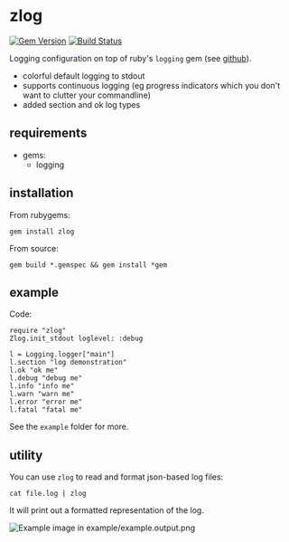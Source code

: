 # zlog
[![Gem Version](https://badge.fury.io/rb/zlog.png)](http://badge.fury.io/rb/zlog)
[![Build Status](https://travis-ci.org/arlimus/zlog.png)](https://travis-ci.org/arlimus/zlog)

Logging configuration on top of ruby's `logging` gem (see [github](https://github.com/TwP/logging)).

* colorful default logging to stdout
* supports continuous logging (eg progress indicators which you don't want to clutter your commandline)
* added section and ok log types

## requirements

* gems:
  * logging

## installation

From rubygems:

    gem install zlog

From source:

    gem build *.gemspec && gem install *gem

## example

Code:

    require "zlog"
    Zlog.init_stdout loglevel: :debug

    l = Logging.logger["main"]
    l.section "log demonstration"
    l.ok "ok me"
    l.debug "debug me"
    l.info "info me"
    l.warn "warn me"
    l.error "error me"
    l.fatal "fatal me"


See the `example` folder for more.

## utility

You can use `zlog` to read and format json-based log files:

    cat file.log | zlog

It will print out a formatted representation of the log.

![Example image in example/example.output.png](https://raw.github.com/arlimus/zlog/master/example/example.output.png)
